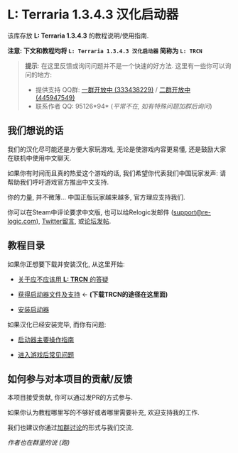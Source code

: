 # L: Terraria 1.3.4.3 汉化启动器

该库存放 **L: Terraria 1.3.4.3** 的教程说明/使用指南.

**注意: 下文和教程均将 `L: Terraria 1.3.4.3 汉化启动器` 简称为 `L: TRCN`**

> **提示**: 在这里反馈或询问问题并不是一个快速的好方法.
> 这里有一些你可以询问的地方:
> * 提供支持 QQ群: [一群开放中 (333438229)][1] / [二群开放中 (445947549)][2]
> * 联系作者 QQ: 95126\*94* (*平常不在, 如有特殊问题加群后询问*)

## 我们想说的话

我们的汉化尽可能还是方便大家玩游戏, 无论是使游戏内容更易懂, 还是鼓励大家在联机中使用中文聊天.

如果你有时间而且真的热爱这个游戏的话, 我们希望你代表我们中国玩家发声: 请帮助我们呼吁游戏官方推出中文支持.

你的力量, 并不微薄... 中国正版玩家越来越多, 官方理应支持我们.

你可以在Steam中评论要求中文版, 也可以给Relogic发邮件 (<support@re-logic.com>), [Twitter留言][3], 或[论坛发帖][4].

## 教程目录

如果你正想要下载并安装汉化, 从这里开始:

* [关于应不应该用 **L: TRCN** 的答疑](WhyL.md)

* [获得启动器文件及支持](HowToDownload.md) ← **(下载TRCN的途径在这里面)**

* [安装启动器](HowToInstall.md)

如果汉化已经安装完毕, 而你有问题:

* [启动器主要操作指南](HowToUse.md)

* [进入游戏后常见问题](FAQaboutL.md)

## 如何参与对本项目的贡献/反馈

本项目接受贡献, 你可以通过发PR的方式参与.

如果你认为教程哪里写的不够好或者哪里需要补充, 欢迎支持我的工作.

我们也建议你通过[加群讨论][1]的形式与我们交流.

*作者也在群里的说 (跑)*

[1]: http://shang.qq.com/wpa/qunwpa?idkey=9a82db4a2bc44dd678c06524daec46205ef26c72775eb738bdc2c6b26211b264
[2]: http://shang.qq.com/wpa/qunwpa?idkey=7c9766593bc3e389e3a199ddcb66098ecf58cf4c2b822f2f983bc2727a0669d1
[3]: https://twitter.com/Terraria_Logic
[4]: http://terraria.org/
